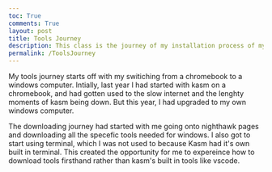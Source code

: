 ```yaml
---
toc: True
comments: True
layout: post
title: Tools Journey
description: This class is the journey of my installation process of my Tools. 
permalink: /ToolsJourney
---
```


My tools journey starts off with my switiching from a chromebook to a windows computer. Intially, last year I had started with kasm on a chromebook, and had gotten used to the slow internet and the lenghty moments of kasm being down. But this year, I had upgraded to my own windows computer. 

The downloading journey had started with me going onto nighthawk pages and downloading all the specefic tools needed for windows. I also got to start using terminal, which I was not used to because Kasm had it's own built in terminal. This created the opportunity for me to expereince how to download tools firsthand rather than kasm's built in tools like vscode. 

<script src="https://utteranc.es/client.js"
        repo="nighthawkcoders/portfolio_2025"
        issue-term="title"
        label="blogpost-comment"
        theme="github-light"
        crossorigin="anonymous"
        async>
</script>
